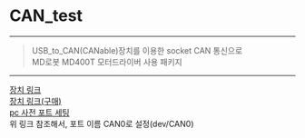 # CAN_test

-----------------
> USB_to_CAN(CANable)장치를 이용한 socket CAN 통신으로   
> MD로봇 MD400T 모터드라이버 사용 패키지


-----------------

[장치 링크](https://canable.io/)   
[장치 링크(구매)](http://vctec.co.kr/product/canusb-%EB%AA%A8%EB%93%88-cantact-canable-can-usb-module-lawicel/12809/)   
[pc 사전 포트 세팅](https://blog.naver.com/PostView.nhn?blogId=hanyeji0818&logNo=221769459297&categoryNo=11&parentCategoryNo=0&viewDate=&currentPage=1&postListTopCurrentPage=1&from=search)   
위 링크 참조해서, 포트 이름 CAN0로 설정(dev/CAN0)
